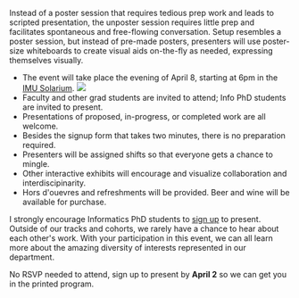 Instead of a poster session that requires tedious prep work and leads to
scripted presentation, the unposter session requires little prep and
facilitates spontaneous and free-flowing conversation. Setup resembles a poster
session, but instead of pre-made posters, presenters will use poster-size
whiteboards to create visual aids on-the-fly as needed, expressing themselves
visually.

*   The event will take place the evening of April 8, starting at 6pm in the 
    [IMU Solarium](https://www.google.com/maps/place/39%C2%B010%2704.5%22N+86%C2%B031%2727.8%22W/@39.1677602,-86.5242628,18z/data=!4m2!3m1!1s0x0:0x0).
    <a target="_blank" href="https://www.google.com/calendar/hosted/umail.iu.edu/event?action=TEMPLATE&tmeid=NDRxMWgyOWluMm5hdGtyczNhdTFlYnJrNHMgdXM1NTRnYnZiZWNhdjAxbXNuNDhxYjAyazhAZw&tmsrc=us554gbvbecav01msn48qb02k8%40group.calendar.google.com"><img border="0" src="https://www.google.com/calendar/images/ext/gc_button1_en.gif"></a>
*   Faculty and other grad students are invited to attend; Info PhD students
    are invited to present.
*   Presentations of proposed, in-progress, or completed work are all welcome.
*   Besides the signup form that takes two minutes, there is no preparation
    required.
*   Presenters will be assigned shifts so that everyone gets a chance to
    mingle.
*   Other interactive exhibits will encourage and visualize collaboration and
    interdiscipinarity. 
*   Hors d'ouevres and refreshments will be provided. Beer and wine will be
    available for purchase.

I strongly encourage Informatics PhD students to 
[sign
up](https://docs.google.com/forms/d/1UEAPZQTquaGi3T1Jmvu19UC6lcOb7Fu5Dlfmxs12RrA/viewform)
to present. Outside of our tracks and cohorts, we rarely have a chance to hear
about each other's work.  With your participation in this event, we can all
learn more about the amazing diversity of interests represented in our
department.

No RSVP needed to attend, sign up to present by **April 2** so we can get you in
the printed program.
